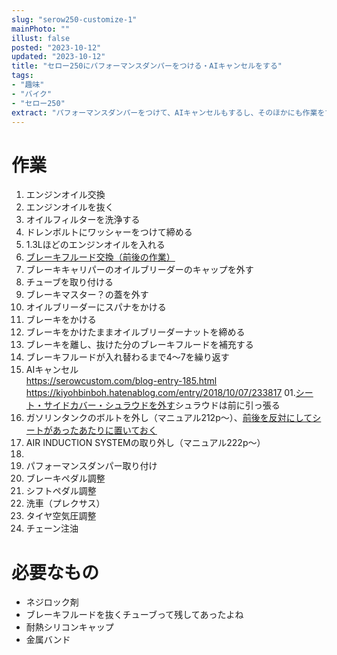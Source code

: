 ```yaml
---
slug: "serow250-customize-1"
mainPhoto: ""
illust: false
posted: "2023-10-12"
updated: "2023-10-12"
title: "セロー250にパフォーマンスダンパーをつける・AIキャンセルをする"
tags: 
- "趣味"
- "バイク"
- "セロー250"
extract: "パフォーマンスダンパーをつけて、AIキャンセルもするし、そのほかにも作業をするので作業手順・内容をまとめる"
---
```

# 作業
01. エンジンオイル交換
  01. エンジンオイルを抜く
  02. オイルフィルターを洗浄する
  03. ドレンボルトにワッシャーをつけて締める
  04. 1.3Lほどのエンジンオイルを入れる
02. [ブレーキフルード交換（前後の作業）](https://kamotabi.com/serow-brake-fluid-change-report)
  01. ブレーキキャリパーのオイルブリーダーのキャップを外す
  02. チューブを取り付ける
  03. ブレーキマスター？の蓋を外す
  04. オイルブリーダーにスパナをかける
  05. ブレーキをかける
  06. ブレーキをかけたままオイルブリーダーナットを締める
  07. ブレーキを離し、抜けた分のブレーキフルードを補充する
  08. ブレーキフルードが入れ替わるまで4〜7を繰り返す
04. AIキャンセル  
https://serowcustom.com/blog-entry-185.html  
https://kiyohbinboh.hatenablog.com/entry/2018/10/07/233817
  01.[シート・サイドカバー・シュラウドを外す](https://tripoo-net.com/motorcycle/maintenance/36116/)シュラウドは前に引っ張る
  02. ガソリンタンクのボルトを外し（マニュアル212p〜）、[前後を反対にしてシートがあったあたりに置いておく](https://garageakira.com/serow2_men005.htm#a2)
  03. AIR INDUCTION SYSTEMの取り外し（マニュアル222p〜）
  04. 
03. パフォーマンスダンパー取り付け
06. ブレーキペダル調整
07. シフトペダル調整
03. 洗車（プレクサス）
04. タイヤ空気圧調整
05. チェーン注油

# 必要なもの

- ネジロック剤
- ブレーキフルードを抜くチューブって残してあったよね
- 耐熱シリコンキャップ
- 金属バンド